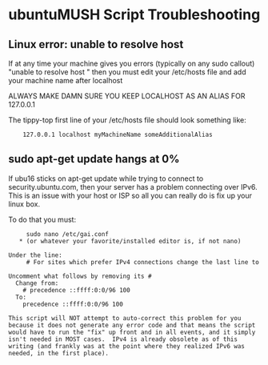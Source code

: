 # ubuntuMUSH Script Troubleshooting

## Linux error:  unable to resolve host *<machineNameHere>*

If at any time your machine gives you errors (typically on any sudo callout) "unable to resolve host <insert your machine name here>" then you must edit your /etc/hosts file and add your machine name after localhost

ALWAYS MAKE DAMN SURE YOU KEEP LOCALHOST AS AN ALIAS FOR 127.0.0.1

The tippy-top first line of your /etc/hosts file should look something like:

```
    127.0.0.1 localhost myMachineName someAdditionalAlias
```

## sudo apt-get update hangs at 0%


If ubu16 sticks on apt-get update while trying to connect to security.ubuntu.com, then your server has a problem connecting over IPv6.  This is an issue with your host or ISP so all you can really do is fix up your linux box.

To do that you must:

```
     sudo nano /etc/gai.conf
   * (or whatever your favorite/installed editor is, if not nano)

Under the line:  
     # For sites which prefer IPv4 connections change the last line to

Uncomment what follows by removing its #
  Change from:
    # precedence ::ffff:0:0/96 100
  To:
    precedence ::ffff:0:0/96 100

This script will NOT attempt to auto-correct this problem for you because it does not generate any error code and that means the script would have to run the "fix" up front and in all events, and it simply isn't needed in MOST cases.  IPv4 is already obsolete as of this writing (and frankly was at the point where they realized IPv6 was needed, in the first place).